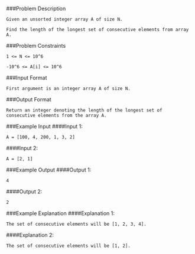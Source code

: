 ###Problem Description
```
Given an unsorted integer array A of size N.

Find the length of the longest set of consecutive elements from array A.
```


###Problem Constraints
```
1 <= N <= 10^6

-10^6 <= A[i] <= 10^6
```


###Input Format
```
First argument is an integer array A of size N.
```



###Output Format
```
Return an integer denoting the length of the longest set of consecutive elements from the array A.
```


###Example Input
####Input 1:

```
A = [100, 4, 200, 1, 3, 2]
```
####Input 2:

```
A = [2, 1]
```


###Example Output
####Output 1:

```
4
```
####Output 2:

```
2
```


###Example Explanation
####Explanation 1:

```
The set of consecutive elements will be [1, 2, 3, 4].
```
####Explanation 2:

```
The set of consecutive elements will be [1, 2].
```